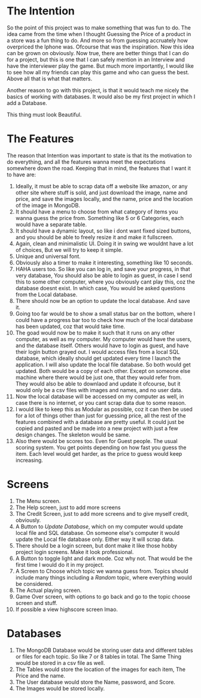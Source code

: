 # The Intention

So the point of this project was to make something that was fun to do. The idea came from the time when I thought Guessing the Price of a product in a store was a fun thing to do. And more so from guessing accruately how overpriced the Iphone was. Ofcourse that was the inspiration. Now this idea can be grown on obviously. Now true, there are better things that I can do for a project, but this is one that I can safely mention in an Interview and have the interviewer play the game. But much more importantly, I would like to see how all my friends can play this game and who can guess the best. Above all that is what that matters. 

Another reason to go with this project, is that it would teach me nicely the basics of working with databases. It would also be my first project in which I add a Database. 

This thing must look Beautiful.

# The Features

The reason that Intention was important to state is that its the motivation to do everything, and all the features wanna meet the expectations somewhere down the road. Keeping that in mind, the features that I want it to have are: 

1. Ideally, it must be able to scrap data off a website like amazon, or any other site where stuff is sold, and just download the image, name and price, and save the images locally, and the name, price and the location of the image in MongoDB. 
2. It should have a menu to choose from what category of items you wanna guess the price from. Something like 5 or 6 Categories, each would have a separate table. 
3. It should have a dynamic layout, so like i dont want fixed sized buttons, and you should be able to freely resize it and make it fullscreen. 
4. Again, clean and minimalistic UI. Doing it in swing we wouldnt have a lot of choices, But we will try to keep it simple. 
5. Unique and universal font.
6. Obviously also a timer to make it interesting, something like 10 seconds. 
7. HAHA users too. So like you can log in, and save your progress, in that very database, You should also be able to login as guest, in case I send this to some other computer, where you obviously cant play this, coz the database doesnt exist. In which case, You would be asked questions from the Local database.
8. There should now be an option to update the local database. And save it. 
9. Going too far would be to show a small status bar on the bottom, where I could have a progress bar too to check how much of the local database has been updated, coz that would take time. 
10. The goad would now be to make it such that it runs on any other computer, as well as my computer. My computer would have the users, and the database itself. Others would have to login as guest, and have their login button grayed out. I would access files from a local SQL database, which ideally should get updated every time I launch the application. I will also update the local file database. So both would get updated. Both would be a copy of each other. Except on someone else machine where there would be just one, that they would refer from. They would also be able to downlaod and update it ofcourse, but it would only be a csv files with images and names, and no user data.
11. Now the local database will be accessed on my computer as well, in case there is no internet, or you cant scrap data due to some reason.
12. I would like to keep this as Modular as possible, coz it can then be used for a lot of things other than just for guessing price, all the rest of the features combined with a database are pretty useful. It could just be copied and pasted and be made into a new project with just a few design changes. The skeleton would be same.
13. Also there would be scores too. Even for Guest people. The usual scoring system. You get points depending on how fast you guess the item. Each level would get harder, as the price to guess would keep increasing. 

# Screens

1. The Menu screen. 
2. The Help screen, just to add more screens
3. The Credit Screen, just to add more screens and to give myself credit, obviously. 
4. A Button to _Update Database_, which on my computer would update local file and SQL database. On someone else's computer it would update the Local file database only. Either way It will scrap data. 
5. There should be a login screen, but dont make it like those hobby project login screens. Make it look professional. 
6. A Button to toggle light and dark mode. Coz why not. That would be the first time I would do it in my project. 
7. A Screen to Choose which topic we wanna guess from. Topics should include many things including a _Random_ topic, where everything would be considered. 
8. The Actual playing screen. 
9. Game Over screen, with options to go back and go to the topic choose screen and stuff. 
10. If possible a view highscore screen lmao. 

# Databases

1. The MongoDB Database would be storing user data and different tables or files for each topic. So like 7 or 8 tables in total. The Same Thing would be stored in a csv file as well.
2. The Tables would store the location of the images for each item, The Price and the name. 
3. The User database would store the Name, password, and Score. 
4. The Images would be stored locally. 


